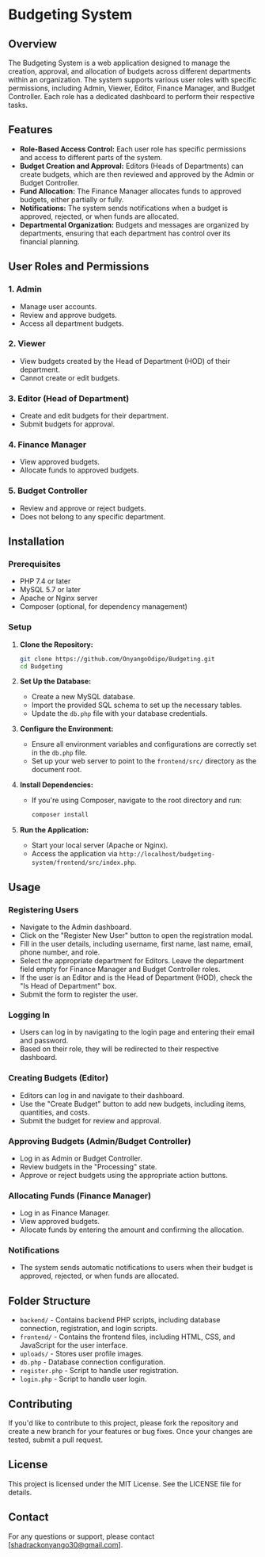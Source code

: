 # Budgeting System

## Overview

The Budgeting System is a web application designed to manage the creation, approval, and allocation of budgets across different departments within an organization. The system supports various user roles with specific permissions, including Admin, Viewer, Editor, Finance Manager, and Budget Controller. Each role has a dedicated dashboard to perform their respective tasks.

## Features

- **Role-Based Access Control:** Each user role has specific permissions and access to different parts of the system.
- **Budget Creation and Approval:** Editors (Heads of Departments) can create budgets, which are then reviewed and approved by the Admin or Budget Controller.
- **Fund Allocation:** The Finance Manager allocates funds to approved budgets, either partially or fully.
- **Notifications:** The system sends notifications when a budget is approved, rejected, or when funds are allocated.
- **Departmental Organization:** Budgets and messages are organized by departments, ensuring that each department has control over its financial planning.

## User Roles and Permissions

### 1. **Admin**
   - Manage user accounts.
   - Review and approve budgets.
   - Access all department budgets.

### 2. **Viewer**
   - View budgets created by the Head of Department (HOD) of their department.
   - Cannot create or edit budgets.

### 3. **Editor (Head of Department)**
   - Create and edit budgets for their department.
   - Submit budgets for approval.

### 4. **Finance Manager**
   - View approved budgets.
   - Allocate funds to approved budgets.

### 5. **Budget Controller**
   - Review and approve or reject budgets.
   - Does not belong to any specific department.

## Installation

### Prerequisites

- PHP 7.4 or later
- MySQL 5.7 or later
- Apache or Nginx server
- Composer (optional, for dependency management)

### Setup

1. **Clone the Repository:**
   ```bash
   git clone https://github.com/OnyangoOdipo/Budgeting.git
   cd Budgeting
   ```

2. **Set Up the Database:**
   - Create a new MySQL database.
   - Import the provided SQL schema to set up the necessary tables.
   - Update the `db.php` file with your database credentials.

3. **Configure the Environment:**
   - Ensure all environment variables and configurations are correctly set in the `db.php` file.
   - Set up your web server to point to the `frontend/src/` directory as the document root.

4. **Install Dependencies:**
   - If you're using Composer, navigate to the root directory and run:
     ```bash
     composer install
     ```

5. **Run the Application:**
   - Start your local server (Apache or Nginx).
   - Access the application via `http://localhost/budgeting-system/frontend/src/index.php`.

## Usage

### Registering Users

- Navigate to the Admin dashboard.
- Click on the "Register New User" button to open the registration modal.
- Fill in the user details, including username, first name, last name, email, phone number, and role.
- Select the appropriate department for Editors. Leave the department field empty for Finance Manager and Budget Controller roles.
- If the user is an Editor and is the Head of Department (HOD), check the "Is Head of Department" box.
- Submit the form to register the user.

### Logging In

- Users can log in by navigating to the login page and entering their email and password.
- Based on their role, they will be redirected to their respective dashboard.

### Creating Budgets (Editor)

- Editors can log in and navigate to their dashboard.
- Use the "Create Budget" button to add new budgets, including items, quantities, and costs.
- Submit the budget for review and approval.

### Approving Budgets (Admin/Budget Controller)

- Log in as Admin or Budget Controller.
- Review budgets in the "Processing" state.
- Approve or reject budgets using the appropriate action buttons.

### Allocating Funds (Finance Manager)

- Log in as Finance Manager.
- View approved budgets.
- Allocate funds by entering the amount and confirming the allocation.

### Notifications

- The system sends automatic notifications to users when their budget is approved, rejected, or when funds are allocated.

## Folder Structure

- `backend/` - Contains backend PHP scripts, including database connection, registration, and login scripts.
- `frontend/` - Contains the frontend files, including HTML, CSS, and JavaScript for the user interface.
- `uploads/` - Stores user profile images.
- `db.php` - Database connection configuration.
- `register.php` - Script to handle user registration.
- `login.php` - Script to handle user login.

## Contributing

If you'd like to contribute to this project, please fork the repository and create a new branch for your features or bug fixes. Once your changes are tested, submit a pull request.

## License

This project is licensed under the MIT License. See the LICENSE file for details.

## Contact

For any questions or support, please contact [shadrackonyango30@gmail.com].
